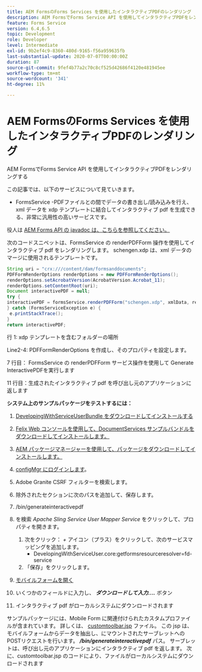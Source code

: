 ```yaml
---
title: AEM FormsのForms Services を使用したインタラクティブPDFのレンダリング
description: AEM FormsでForms Service API を使用してインタラクティブPDFをレンダリングする
feature: Forms Service
version: 6.4,6.5
topic: Development
role: Developer
level: Intermediate
exl-id: 9b2ef4c9-8360-480d-9165-f56a959635fb
last-substantial-update: 2020-07-07T00:00:00Z
duration: 87
source-git-commit: 9fef4b77a2c70c8cf525d42686f4120e481945ee
workflow-type: tm+mt
source-wordcount: '341'
ht-degree: 11%

---
```


# AEM FormsのForms Services を使用したインタラクティブPDFのレンダリング

AEM FormsでForms Service API を使用してインタラクティブPDFをレンダリングする

この記事では、以下のサービスについて見ていきます。

* FormsService -PDFファイルとの間でデータの書き出し/読み込みを行え、xml データを xdp テンプレートに結合してインタラクティブ pdf を生成できる、非常に汎用性の高いサービスです。

役人は [AEM Forms API の javadoc は、こちらを参照してください。](https://helpx.adobe.com/aem-forms/6/javadocs/com/adobe/fd/output/api/package-summary.html)

次のコードスニペットは、FormsService の renderPDFForm 操作を使用してインタラクティブ pdf をレンダリングします。 schengen.xdp は、xml データのマージに使用されるテンプレートです。

```java
String uri = "crx:///content/dam/formsanddocuments";
PDFFormRenderOptions renderOptions = new PDFFormRenderOptions();
renderOptions.setAcrobatVersion(AcrobatVersion.Acrobat_11);
renderOptions.setContentRoot(uri);
Document interactivePDF = null;
try {
interactivePDF = formsService.renderPDFForm("schengen.xdp", xmlData, renderOptions);
} catch (FormsServiceException e) {
 e.printStackTrace();
}
return interactivePDF;
```

行 1: xdp テンプレートを含むフォルダーの場所

Line2-4: PDFFormRenderOptions を作成し、そのプロパティを設定します。

7 行目： FormsService の renderPDFForm サービス操作を使用して Generate InteractivePDFを実行します

11 行目：生成されたインタラクティブ pdf を呼び出し元のアプリケーションに返します

**システム上のサンプルパッケージをテストするには：**
1. [DevelopingWithServiceUserBundle をダウンロードしてインストールする](/help/forms/assets/common-osgi-bundles/DevelopingWithServiceUser.jar)
1. [Felix Web コンソールを使用して、DocumentServices サンプルバンドルをダウンロードしてインストールします。](/help/forms/assets/common-osgi-bundles/AEMFormsDocumentServices.core-1.0-SNAPSHOT.jar)
1. [AEM パッケージマネージャーを使用して、パッケージをダウンロードしてインストールします。](assets/downloadinteractivepdffrommobileform.zip)

1. [configMgr にログインします](http://localhost:4502/system/console/configMgr)。
1. Adobe Granite CSRF フィルターを検索します。
1. 除外されたセクションに次のパスを追加して、保存します。
1. /bin/generateinteractivepdf
1. を検索 _Apache Sling Service User Mapper Service_ をクリックして、プロパティを開きます。
   1. 次をクリック： *+* アイコン（プラス）をクリックして、次のサービスマッピングを追加します。
      * DevelopingWithServiceUser.core:getformsresourceresolver=fd-service
   1. 「保存」をクリックします。
1. [モバイルフォームを開く](http://localhost:4502/content/dam/formsanddocuments/schengen.xdp/jcr:content)
1. いくつかのフィールドに入力し、 ***ダウンロードして入力....*** ボタン
1. インタラクティブ pdf がローカルシステムにダウンロードされます


サンプルパッケージには、Mobile Form に関連付けられたカスタムプロファイルが含まれています。 詳しくは、 [customtoolbar.jsp](http://localhost:4502/apps/AEMFormsDemoListings/customprofiles/addImageToMobileForm/demo/customtoolbar.jsp) ファイル。 この jsp は、モバイルフォームからデータを抽出し、にマウントされたサーブレットへのPOSTリクエストを行います。 ***/bin/generateinteractivepdf*** パス。 サーブレットは、呼び出し元のアプリケーションにインタラクティブ pdf を返します。 次に、customtoolbar.jsp のコードにより、ファイルがローカルシステムにダウンロードされます
